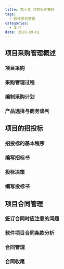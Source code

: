 ```yaml
---
title: 第十章 项目采购管理
tags:
  - 软件项目管理
categories:
  - 复习
date: 2020-09-01
---
```

## 项目采购管理概述
### 项目采购
### 采购管理过程
### 编制采购计划
### 产品选择与商务谈判
## 项目的招投标
### 招投标的基本程序
### 编写招标书
### 投标决策
### 编写投标书
## 项目合同管理
### 签订合同时应注意的问题
### 软件项目合同条款分析
### 合同管理
### 合同收尾